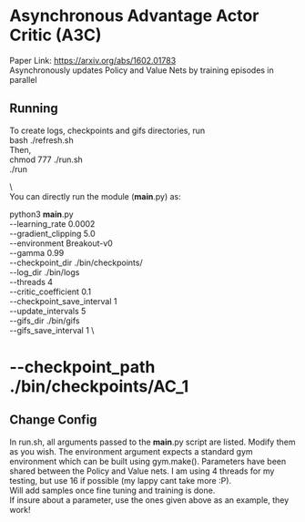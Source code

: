 # Asynchronous Advantage Actor Critic (A3C)
Paper Link: https://arxiv.org/abs/1602.01783  
Asynchronously updates Policy and Value Nets by training episodes in parallel  

## Running
To create logs, checkpoints and gifs directories, run  
bash ./refresh.sh  
Then,  
chmod 777 ./run.sh  
./run  

\  
You can directly run the module (__main__.py) as:  
  
python3 __main__.py \
--learning_rate 0.0002 \
--gradient_clipping 5.0 \
--environment Breakout-v0 \
--gamma 0.99 \
--checkpoint_dir ./bin/checkpoints/ \
--log_dir ./bin/logs \
--threads 4 \
--critic_coefficient 0.1 \
--checkpoint_save_interval 1 \
--update_intervals 5 \
--gifs_dir ./bin/gifs \
--gifs_save_interval 1 \
# --checkpoint_path ./bin/checkpoints/AC_1  


## Change Config
In run.sh, all arguments passed to the __main__.py script are listed. Modify them as you wish. The environment argument expects a standard gym environment which can be built using gym.make(). Parameters have been shared between the Policy and Value nets. I am using 4 threads for my testing, but use 16 if possible (my lappy cant take more :P).    
Will add samples once fine tuning and training is done.  
If insure about a parameter, use the ones given above as an example, they work!  
